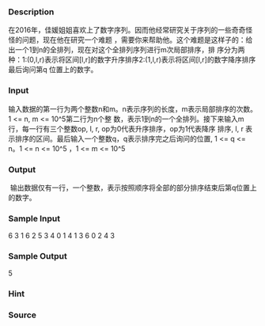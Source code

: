 
### Description
在2016年，佳媛姐姐喜欢上了数字序列。因而他经常研究关于序列的一些奇奇怪怪的问题，现在他在研究一个难题
，需要你来帮助他。这个难题是这样子的：给出一个1到n的全排列，现在对这个全排列序列进行m次局部排序，排
序分为两种：1:(0,l,r)表示将区间[l,r]的数字升序排序2:(1,l,r)表示将区间[l,r]的数字降序排序最后询问第q
位置上的数字。
### Input
输入数据的第一行为两个整数n和m。n表示序列的长度，m表示局部排序的次数。1 <= n, m <= 10^5第二行为n个整
数，表示1到n的一个全排列。接下来输入m行，每一行有三个整数op, l, r, op为0代表升序排序，op为1代表降序
排序, l, r 表示排序的区间。最后输入一个整数q，q表示排序完之后询问的位置, 1 <= q <= n。1 <= n <= 10^5
，1 <= m <= 10^5

### Output
 输出数据仅有一行，一个整数，表示按照顺序将全部的部分排序结束后第q位置上的数字。
### Sample Input
6 3
1 6 2 5 3 4
0 1 4
1 3 6
0 2 4
3
### Sample Output
5
### Hint

### Source
